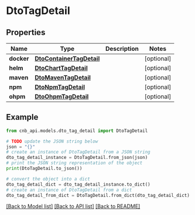 # DtoTagDetail


## Properties

Name | Type | Description | Notes
------------ | ------------- | ------------- | -------------
**docker** | [**DtoContainerTagDetail**](DtoContainerTagDetail.md) |  | [optional] 
**helm** | [**DtoChartTagDetail**](DtoChartTagDetail.md) |  | [optional] 
**maven** | [**DtoMavenTagDetail**](DtoMavenTagDetail.md) |  | [optional] 
**npm** | [**DtoNpmTagDetail**](DtoNpmTagDetail.md) |  | [optional] 
**ohpm** | [**DtoOhpmTagDetail**](DtoOhpmTagDetail.md) |  | [optional] 

## Example

```python
from cnb_api.models.dto_tag_detail import DtoTagDetail

# TODO update the JSON string below
json = "{}"
# create an instance of DtoTagDetail from a JSON string
dto_tag_detail_instance = DtoTagDetail.from_json(json)
# print the JSON string representation of the object
print(DtoTagDetail.to_json())

# convert the object into a dict
dto_tag_detail_dict = dto_tag_detail_instance.to_dict()
# create an instance of DtoTagDetail from a dict
dto_tag_detail_from_dict = DtoTagDetail.from_dict(dto_tag_detail_dict)
```
[[Back to Model list]](../README.md#documentation-for-models) [[Back to API list]](../README.md#documentation-for-api-endpoints) [[Back to README]](../README.md)


